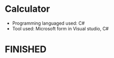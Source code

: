 # Calculator
- Programming languaged used: C#
- Tool used: Microsoft form in Visual studio, C#

# FINISHED
